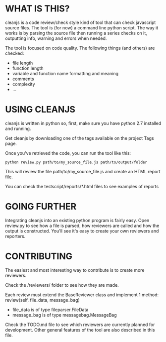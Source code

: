 WHAT IS THIS?
============

cleanjs is a code review/check style kind of tool that can check javascript source files.
The tool is (for now) a command line python script.
The way it works is by parsing the source file then running a series checks on it, outputting info, warning and errors when needed.

The tool is focused on code quality. The following things (and others) are checked:

- file length
- function length
- variable and function name formatting and meaning
- comments
- complexity
- ...

USING CLEANJS
=============

cleanjs is written in python so, first, make sure you have python 2.7 installed and running.

Get cleanjs by downloading one of the tags available on the project Tags page.

Once you've retrieved the code, you can run the tool like this:

    python review.py path/to/my_source_file.js path/to/output/folder

This will review the file path/to/my_source_file.js and create an HTML report file.

You can check the testscript/reports/*.html files to see examples of reports

GOING FURTHER
=============

Integrating cleanjs into an existing python program is fairly easy. Open review.py to see how a file is parsed, how reviewers are called and how the output is constructed. You'll see it's easy to create your own reviewers and reporters.

CONTRIBUTING
============

The easiest and most interesting way to contribute is to create more reviewers.

Check the /reviewers/ folder to see how they are made.

Each review must extend the BaseReviewer class and implement 1 method: review(self, file_data, message_bag)

- file_data is of type fileparser.FileData
- message_bag is of type messagebag.MessageBag

Check the TODO.md file to see which reviewers are currently planned for development. Other general features of the tool are also described in this file.
